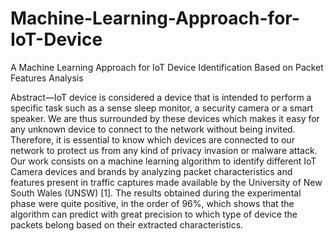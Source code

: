 # Machine-Learning-Approach-for-IoT-Device
A Machine Learning Approach for IoT Device Identification Based on Packet Features Analysis

Abstract—IoT device is considered a device that is intended to perform a specific task such as a sense sleep monitor, a security camera or a smart speaker. We are thus surrounded by these devices which makes it easy for any unknown device to connect to the network without being invited.
Therefore, it is essential to know which devices are connected to our network to protect us from any kind of privacy invasion or malware attack.
Our work consists on a machine learning algorithm to identify different IoT Camera devices and brands by analyzing packet characteristics and features present in traffic captures made available by the University of New South Wales (UNSW) [1]. The results obtained during the experimental phase were quite positive, in the order of 96%, which shows that the algorithm can predict with great precision to which type of device the packets belong based on their extracted characteristics.

